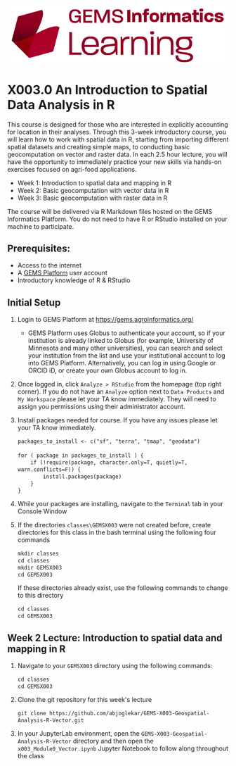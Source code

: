 <img src="images/GEMS Informatics Learning.png" width=600 alt="GEMS Learning Logo" title="GEMS Learning" />

# X003.0 An Introduction to Spatial Data Analysis in R

This course is designed for those who are interested in explicitly accounting for location in their analyses. Through this 3-week introductory course, you will learn how to work with spatial data in R, starting from importing different spatial datasets and creating simple maps, to conducting basic geocomputation on vector and raster data. In each 2.5 hour lecture, you will have the opportunity to immediately practice your new skills via hands-on exercises focused on agri-food applications. 

- Week 1: Introduction to spatial data and mapping in R
- Week 2: Basic geocomputation with vector data in R
- Week 3: Basic geocomputation with raster data in R 

The course will be delivered via R Markdown files hosted on the GEMS Informatics Platform. You do not need to have R or RStudio installed on your machine to participate.

## Prerequisites: 
- Access to the internet
- A [GEMS Platform](https://gems.agroinformatics.org/webui/#) user account
- Introductory knowledge of R & RStudio  

## Initial Setup
1. Login to GEMS Platform at https://gems.agroinformatics.org/
    - GEMS Platform uses Globus to authenticate your account, so if your institution is already linked to Globus (for example, University of Minnesota and many other universities), you can search and select your institution from the list and use your institutional account to log into GEMS Platform. Alternatively, you can log in using Google or ORCID iD, or create  your own Globus account to log in.   
    
2. Once logged in, click `Analyze > RStudio` from the homepage (top right corner). If you do not have an `Analyze` option next to `Data Products` and `My Workspace` please let your TA know immediately. They will need to assign you permissions using their administrator account. 

3. Install packages needed for course. If you have any issues please let your TA know immediately. 
    ```shell
    packages_to_install <- c("sf", "terra", "tmap", "geodata")
    
    for ( package in packages_to_install ) {
        if (!require(package, character.only=T, quietly=T, warn.conflicts=F)) {
            install.packages(package)
        }
    }
    ```

4. While your packages are installing, navigate to the `Terminal` tab in your Console Window

5. If the directories `classes\GEMSX003` were not created before, create directories for this class in the bash terminal using the following four commands  
    ```shell
    mkdir classes  
    cd classes  
    mkdir GEMSX003  
    cd GEMSX003
    ```  
    If these directories already exist, use the following commands to change to this directory
    ```shell
    cd classes
    cd GEMSX003
    ```
    
## Week 2 Lecture: Introduction to spatial data and mapping in R
1. Navigate to your `GEMSX003` directory using the following commands:
    ```shell
    cd classes
    cd GEMSX003
    ```
2. Clone the git repository for this week's lecture  
    ```shell
    git clone https://github.com/abjoglekar/GEMS-X003-Geospatial-Analysis-R-Vector.git
    ```
3. In your JupyterLab environment, open the `GEMS-X003-Geospatial-Analysis-R-Vector` directory and then open the `x003_Module0_Vector.ipynb` Jupyter Notebook to follow along throughout the class 
